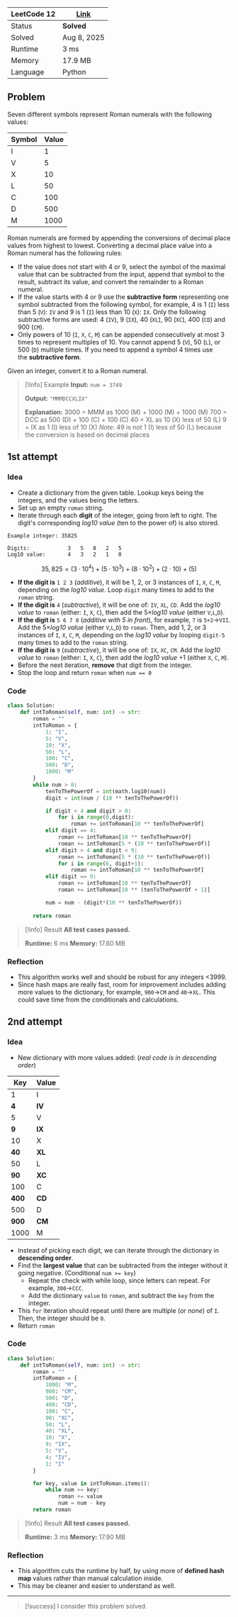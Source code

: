 
| LeetCode 12 | [Link](https://leetcode.com/problems/integer-to-roman/description/) |
| ----------- | ------------------------------------------------------------------- |
| Status      | **Solved**                                                          |
| Solved      | Aug 8, 2025                                                         |
| Runtime     | 3 ms                                                                |
| Memory      | 17.9 MB                                                             |
| Language    | Python                                                              |


## Problem
Seven different symbols represent Roman numerals with the following values:

| Symbol | Value |
| ------ | ----- |
| I      | 1     |
| V      | 5     |
| X      | 10    |
| L      | 50    |
| C      | 100   |
| D      | 500   |
| M      | 1000  |

Roman numerals are formed by appending the conversions of decimal place values from highest to lowest. Converting a decimal place value into a Roman numeral has the following rules:

- If the value does not start with 4 or 9, select the symbol of the maximal value that can be subtracted from the input, append that symbol to the result, subtract its value, and convert the remainder to a Roman numeral.
- If the value starts with 4 or 9 use the **subtractive form** representing one symbol subtracted from the following symbol, for example, 4 is 1 (`I`) less than 5 (`V`): `IV` and 9 is 1 (`I`) less than 10 (`X`): `IX`. Only the following subtractive forms are used: 4 (`IV`), 9 (`IX`), 40 (`XL`), 90 (`XC`), 400 (`CD`) and 900 (`CM`).
- Only powers of 10 (`I`, `X`, `C`, `M`) can be appended consecutively at most 3 times to represent multiples of 10. You cannot append 5 (`V`), 50 (`L`), or 500 (`D`) multiple times. If you need to append a symbol 4 times use the **subtractive form**.

Given an integer, convert it to a Roman numeral.

> [!info] Example
> **Input:**
> `num = 3749`
> 
> **Output:**
> `"MMMDCCXLIX"`
> 
> **Explanation:**
> 3000 = MMM as 1000 (M) + 1000 (M) + 1000 (M)
 700 = DCC as 500 (D) + 100 (C) + 100 (C)
  40 = XL as 10 (X) less of 50 (L)
   9 = IX as 1 (I) less of 10 (X)
*Note*: 49 is not 1 (I) less of 50 (L) because the conversion is based on decimal places


## 1st attempt

### Idea
- Create a dictionary from the given table. Lookup keys being the integers, and the values being the letters.
- Set up an empty `roman` string.
- Iterate through each **digit** of the integer, going from left to right. The digit's corresponding *log10 value* (ten to the power of) is also stored.
```
Example integer: 35825

Digits:            3   5   8   2   5
Log10 value:       4   3   2   1   0
```
$$
35,825 = (3\cdot10^4)+(5\cdot 10^{3})+(8\cdot 10^{2})+(2\cdot 10)+(5)
$$
- **If the digit is** `1 2 3` (*additive*), it will be 1, 2, or 3 instances of `I`, `X`, `C`, `M`, depending on the *log10 value*. Loop `digit` many times to add to the `roman` string.
- **If the digit is** `4` (*subtractive*), it will be one of: `IV`, `XL`, `CD`. Add the *log10 value* to `roman` (either: `I`, `X`, `C`), then add the $5\times$*log10 value* (either `V`,`L`,`D`).
- **If the digit is** `5 6 7 8` (*additive with 5 in front*), for example, `7` is `5+2`→`VII`. Add the $5\times$*log10 value* (either `V`,`L`,`D`) to `roman`. Then, add 1, 2, or 3 instances of `I`, `X`, `C`, `M`, depending on the *log10 value* by looping `digit-5` many times to add to the `roman` string. 
- **If the digit is** `9` (*subtractive*), it will be one of: `IX`, `XC`, `CM`. Add the *log10 value* to `roman` (either: `I`, `X`, `C`), then add the *log10 value* $+1$ (either `X`, `C`, `M`).
- Before the next iteration, **remove** that digit from the integer.
- Stop the loop and return `roman` when `num == 0`

### Code
```python
class Solution:
    def intToRoman(self, num: int) -> str:
        roman = ""    
        intToRoman = {
            1: "I",
            5: "V",
            10: "X",
            50: "L",
            100: "C",
            500: "D",
            1000: "M"
        }    
        while num > 0:
            tenToThePowerOf = int(math.log10(num))
            digit = int(num / (10 ** tenToThePowerOf))

            if digit < 4 and digit > 0:
                for i in range(0,digit):
                    roman += intToRoman[10 ** tenToThePowerOf]
            elif digit == 4:
                roman += intToRoman[10 ** tenToThePowerOf]
                roman += intToRoman[5 * (10 ** tenToThePowerOf)]
            elif digit > 4 and digit < 9:
                roman += intToRoman[5 * (10 ** tenToThePowerOf)]
                for i in range(6, digit+1):
                    roman += intToRoman[10 ** tenToThePowerOf]
            elif digit == 9:
                roman += intToRoman[10 ** tenToThePowerOf]
                roman += intToRoman[10 ** (tenToThePowerOf + 1)]

            num = num - (digit*(10 ** tenToThePowerOf))
    
        return roman
```

> [!info] Result
> **All test cases passed.**
> 
> **Runtime:** 6 ms
> **Memory:** 17.60 MB

### Reflection
- This algorithm works well and should be robust for any integers <3999.
- Since hash maps are really fast, room for improvement includes adding more values to the dictionary, for example, `900`→`CM` and `40`→`XL`. This could save time from the conditionals and calculations.


## 2nd attempt

### Idea
- New dictionary with more values added: (*real code is in descending order*)

| Key     | Value  |
| ------- | ------ |
| 1       | I      |
| **4**   | **IV** |
| 5       | V      |
| **9**   | **IX** |
| 10      | X      |
| **40**  | **XL** |
| 50      | L      |
| **90**  | **XC** |
| 100     | C      |
| **400** | **CD** |
| 500     | D      |
| **900** | **CM** |
| 1000    | M      |

- Instead of picking each digit, we can iterate through the dictionary in **descending order**.
- Find the **largest value** that can be subtracted from the integer without it going negative. (Conditional `num >= key`)
	- Repeat the check with while loop, since letters can repeat. For example, `300`→`CCC`.
	- Add the dictionary `value` to `roman`, and subtract the `key` from the integer.
- This `for` iteration should repeat until there are multiple (*or none*) of `I`. Then, the integer should be `0`.
- Return `roman`

### Code
```python
class Solution:
    def intToRoman(self, num: int) -> str:
        roman = ""    
        intToRoman = {
            1000: "M",
            900: "CM",
            500: "D",
            400: "CD",
            100: "C",
            90: "XC",
            50: "L",
            40: "XL",
            10: "X",
            9: "IX",
            5: "V",
            4: "IV",
            1: "I"
        }

        for key, value in intToRoman.items():
            while num >= key:
                roman += value
                num = num - key
        return roman
```

> [!info] Result
> **All test cases passed.**
> 
> **Runtime:** 3 ms
> **Memory:** 17.90 MB

### Reflection
 - This algorithm cuts the runtime by half, by using more of **defined hash map** values rather than manual calculation inside.
 - This may be cleaner and easier to understand as well.


---

> [!success] I consider this problem solved.
